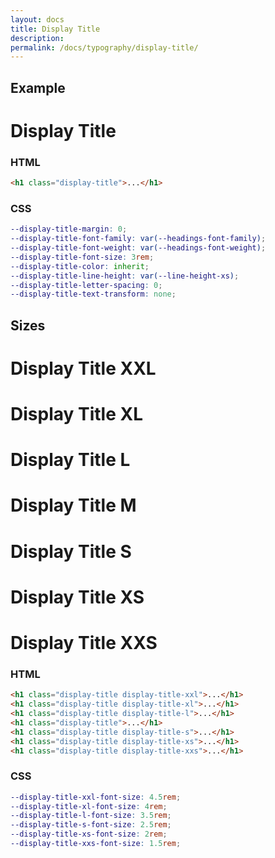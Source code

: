 ```yaml
---
layout: docs
title: Display Title
description: 
permalink: /docs/typography/display-title/
---
```


## Example

<h1 class="display-title">Display Title</h1>

### HTML

```html
<h1 class="display-title">...</h1>
```

### CSS

```scss
--display-title-margin: 0;
--display-title-font-family: var(--headings-font-family);
--display-title-font-weight: var(--headings-font-weight);
--display-title-font-size: 3rem;
--display-title-color: inherit;
--display-title-line-height: var(--line-height-xs);
--display-title-letter-spacing: 0;
--display-title-text-transform: none;
```

## Sizes

<h1 class="display-title display-title-xxl">Display Title XXL</h1>
<h1 class="display-title display-title-xl">Display Title XL</h1>
<h1 class="display-title display-title-l">Display Title L</h1>
<h1 class="display-title">Display Title M</h1>
<h1 class="display-title display-title-s">Display Title S</h1>
<h1 class="display-title display-title-xs">Display Title XS</h1>
<h1 class="display-title display-title-xxs">Display Title XXS</h1>

### HTML

```html
<h1 class="display-title display-title-xxl">...</h1>
<h1 class="display-title display-title-xl">...</h1>
<h1 class="display-title display-title-l">...</h1>
<h1 class="display-title">...</h1>
<h1 class="display-title display-title-s">...</h1>
<h1 class="display-title display-title-xs">...</h1>
<h1 class="display-title display-title-xxs">...</h1>
```

### CSS

```scss
--display-title-xxl-font-size: 4.5rem;
--display-title-xl-font-size: 4rem;
--display-title-l-font-size: 3.5rem;
--display-title-s-font-size: 2.5rem;
--display-title-xs-font-size: 2rem;
--display-title-xxs-font-size: 1.5rem;
```
